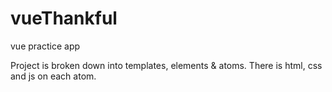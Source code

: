 # vueThankful
vue practice app

Project is broken down into templates, elements & atoms. There is html, css and js on each atom.